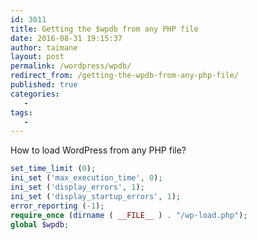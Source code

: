 ```yaml
---
id: 3011
title: Getting the $wpdb from any PHP file
date: 2016-08-31 19:15:37
author: taimane
layout: post
permalink: /wordpress/wpdb/
redirect_from: /getting-the-wpdb-from-any-php-file/
published: true
categories:
   -
tags:
   -
---
```

How to load WordPress from any PHP file?

```php
set_time_limit (0);
ini_set ('max_execution_time', 0);
ini_set ('display_errors', 1);
ini_set ('display_startup_errors', 1);
error_reporting (-1);
require_once (dirname ( __FILE__ ) . "/wp-load.php");
global $wpdb;
```

